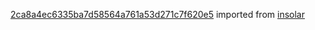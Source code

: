 [2ca8a4ec6335ba7d58564a761a53d271c7f620e5](https://github.com/insolar/insolar/commit/2ca8a4ec6335ba7d58564a761a53d271c7f620e5) imported from [insolar](https://github.com/insolar/insolar)
